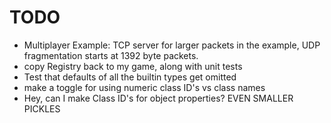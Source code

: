 
# TODO
- Multiplayer Example: TCP server for larger packets in the example, UDP fragmentation starts at 1392 byte packets.
- copy Registry back to my game, along with unit tests
- Test that defaults of all the builtin types get omitted
- make a toggle for using numeric class ID's vs class names
- Hey, can I make Class ID's for object properties? EVEN SMALLER PICKLES
